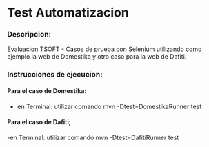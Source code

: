 # Test Automatizacion

### Descripcion:
Evaluacion TSOFT - Casos de prueba con Selenium utilizando como ejemplo la web de Domestika y otro caso para la web de Dafiti.

### Instrucciones de ejecucion:

#### Para el caso de Domestika:
- en Terminal: utilizar comando mvn -Dtest=DomestikaRunner test

#### Para el caso de Dafiti;
-en Terminal: utilizar comando mvn -Dtest=DafitiRunner test

